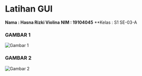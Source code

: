# Latihan GUI
**Nama  : Hasna Rizki Violina**
**NIM   : 19104045**
**Kelas : S1 SE-03-A
### GAMBAR 1
![Gambar 1](https://user-images.githubusercontent.com/72425456/114390096-02ec5180-9bc0-11eb-9119-acb4ee87a667.png)
### GAMBAR 2
![Gambar 2](https://user-images.githubusercontent.com/72425456/114390103-054eab80-9bc0-11eb-9afd-23a0d40e718c.png)
